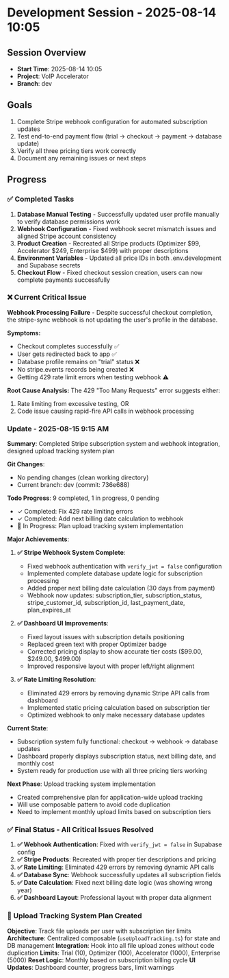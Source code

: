 # Development Session - 2025-08-14 10:05

## Session Overview
- **Start Time**: 2025-08-14 10:05
- **Project**: VoIP Accelerator
- **Branch**: dev

## Goals
1. Complete Stripe webhook configuration for automated subscription updates
2. Test end-to-end payment flow (trial → checkout → payment → database update)
3. Verify all three pricing tiers work correctly
4. Document any remaining issues or next steps

## Progress

### ✅ Completed Tasks
1. **Database Manual Testing** - Successfully updated user profile manually to verify database permissions work
2. **Webhook Configuration** - Fixed webhook secret mismatch issues and aligned Stripe account consistency
3. **Product Creation** - Recreated all Stripe products (Optimizer $99, Accelerator $249, Enterprise $499) with proper descriptions
4. **Environment Variables** - Updated all price IDs in both .env.development and Supabase secrets
5. **Checkout Flow** - Fixed checkout session creation, users can now complete payments successfully

### ❌ Current Critical Issue
**Webhook Processing Failure** - Despite successful checkout completion, the stripe-sync webhook is not updating the user's profile in the database.

**Symptoms:**
- Checkout completes successfully ✅
- User gets redirected back to app ✅  
- Database profile remains on "trial" status ❌
- No stripe.events records being created ❌
- Getting 429 rate limit errors when testing webhook ⚠️

**Root Cause Analysis:**
The 429 "Too Many Requests" error suggests either:
1. Rate limiting from excessive testing, OR
2. Code issue causing rapid-fire API calls in webhook processing

### Update - 2025-08-15 9:15 AM

**Summary**: Completed Stripe subscription system and webhook integration, designed upload tracking system plan

**Git Changes**:
- No pending changes (clean working directory)
- Current branch: dev (commit: 736e688)

**Todo Progress**: 9 completed, 1 in progress, 0 pending
- ✓ Completed: Fix 429 rate limiting errors
- ✓ Completed: Add next billing date calculation to webhook
- 🔄 In Progress: Plan upload tracking system implementation

**Major Achievements**:
1. **✅ Stripe Webhook System Complete**:
   - Fixed webhook authentication with `verify_jwt = false` configuration
   - Implemented complete database update logic for subscription processing
   - Added proper next billing date calculation (30 days from payment)
   - Webhook now updates: subscription_tier, subscription_status, stripe_customer_id, subscription_id, last_payment_date, plan_expires_at

2. **✅ Dashboard UI Improvements**:
   - Fixed layout issues with subscription details positioning
   - Replaced green text with proper Optimizer badge
   - Corrected pricing display to show accurate tier costs ($99.00, $249.00, $499.00)
   - Improved responsive layout with proper left/right alignment

3. **✅ Rate Limiting Resolution**:
   - Eliminated 429 errors by removing dynamic Stripe API calls from dashboard
   - Implemented static pricing calculation based on subscription tier
   - Optimized webhook to only make necessary database updates

**Current State**:
- Subscription system fully functional: checkout → webhook → database updates
- Dashboard properly displays subscription status, next billing date, and monthly cost
- System ready for production use with all three pricing tiers working

**Next Phase**: Upload tracking system implementation
- Created comprehensive plan for application-wide upload tracking
- Will use composable pattern to avoid code duplication
- Need to implement monthly upload limits based on subscription tiers

### ✅ Final Status - All Critical Issues Resolved
1. **✅ Webhook Authentication**: Fixed with `verify_jwt = false` in Supabase config
2. **✅ Stripe Products**: Recreated with proper tier descriptions and pricing
3. **✅ Rate Limiting**: Eliminated 429 errors by removing dynamic API calls
4. **✅ Database Sync**: Webhook successfully updates all subscription fields
5. **✅ Date Calculation**: Fixed next billing date logic (was showing wrong year)
6. **✅ Dashboard Layout**: Professional layout with proper data alignment

### 🔧 Upload Tracking System Plan Created
**Objective**: Track file uploads per user with subscription tier limits
**Architecture**: Centralized composable (`useUploadTracking.ts`) for state and DB management
**Integration**: Hook into all file upload zones without code duplication
**Limits**: Trial (10), Optimizer (100), Accelerator (1000), Enterprise (5000)
**Reset Logic**: Monthly based on subscription billing cycle
**UI Updates**: Dashboard counter, progress bars, limit warnings
